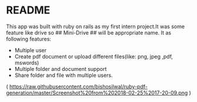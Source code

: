 # README
This app was built with ruby on rails as my first intern project.It was some feature like drive so ## Mini-Drive ## will be appropriate name. It as following features:
* Multiple user 
* Create pdf document or upload different files(like: png, jpeg ,pdf, mswords)
* Multiple folder and document support
* Share folder and file with multiple users.

( https://raw.githubusercontent.com/bishosilwal/ruby-pdf-generation/master/Screenshot%20from%202018-02-25%2017-20-09.png )
